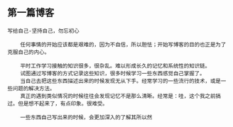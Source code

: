 ## 第一篇博客
    写给自己-坚持自己，勿忘初心
        
        任何事情的开始应该都是艰难的，因为不自信，所以胆怯；开始写博客的目的也正是为了克服自己的内心。

        平时工作学习接触的知识很多，很杂乱。难以形成长久的记忆和系统性的知识链。
        试图通过写博客的方式记录这些知识，很多时候学习一些东西感觉自己掌握了。
        当自己去把这些东西描述出来的时候发现无从下手。经常学习的一些流行的技术，或是一些问题的解决方法。
        真正的遇到类似情况的时候往往会发现记忆不是那么清晰。经常是：哇，这个我之前搞过。但是想不起来了，有点印象。很难受。   
   
        一些东西自己写出来的时候，会更加深入的了解其所以然
